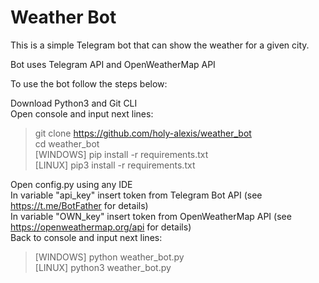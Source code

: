 # Weather Bot
This is a simple Telegram bot that can show the weather for a given city.

Bot uses Telegram API and OpenWeatherMap API

To use the bot follow the steps below:

Download Python3 and Git CLI<br>
Open console and input next lines:

>git clone https://github.com/holy-alexis/weather_bot<br>
>cd weather_bot<br>
>[WINDOWS] pip install -r requirements.txt<br>
>[LINUX] pip3 install -r requirements.txt<br>

Open config.py using any IDE<br>
In variable "api_key" insert token from Telegram Bot API (see https://t.me/BotFather for details)<br>
In variable "OWN_key" insert token from OpenWeatherMap API (see https://openweathermap.org/api for details)<br>
Back to console and input next lines:<br>

>[WINDOWS] python weather_bot.py<br>
>[LINUX] python3 weather_bot.py<br>
